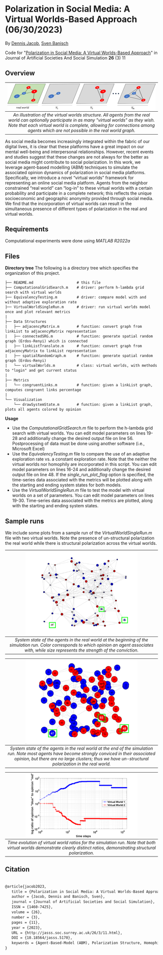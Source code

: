 # Polarization in Social Media: A Virtual Worlds-Based Approach (06/30/2023)

By [Dennis Jacob](https://www.linkedin.com/in/dennis-jacob-072096234/), [Sven Banisch](http://www.universecity.de/)

Code for "[Polarization in Social Media: A Virtual Worlds-Based Approach](https://www.jasss.org/26/3/11.html)" in Journal of Artificial Societies And Social Simulation **26** (3) 11

## Overview

| <img src="./assets/VW_Explanation.png" align="center" width="100%" alt="explanation of virtual worlds" > | 
|:--:| 
| *An illustration of the virtual worlds structure. All agents from the real world can optionally participate in as many "virtual worlds" as they wish. Note that each virtual world is complete, allowing for connections among agents which are not possible in the real world graph.* |

As social media becomes increasingly integrated within the fabric of our digital lives, it is clear that these platforms have a great impact on our mental well-being and interpersonal relationships. However, recent events and studies suggest that these changes are not always for the better as social media might contribute to social polarization. In this work, we leverage agent-based modelling (ABM) techniques to simulate the associated opinion dynamics of polarization in social media platforms. Specifically, we introduce a novel “virtual worlds” framework for representing an online social media platform. Agents from the neighbor constrained “real world” can “log-in” to these virtual worlds with a certain probability and participate in a complete network; this reflects the unique socioeconomic and geographic anonymity provided through social media. We find that the incorporation of virtual worlds can result in the simultaneous presence of different types of polarization in the real and virtual worlds.

## Requirements
Computational experiments were done using *MATLAB R2022a*

## Files

**Directory tree**
The following is a directory tree which specifies the organization of this project.

```shell
├── README.md                    # this file 
├── ComputationalGridSearch.m    # driver: perform h-lambda grid search with virtual worlds
├── EquivalencyTesting.m         # driver: compare model with and without adaptive exploration rate
├── VirtualWorldSingleRun.m      # driver: run virtual worlds model once and plot relevant metrics 
| 
├── Data Structures
|   ├── adjacencyMatrix.m        # function: convert graph from linkList to adjacencyMatrix representation
|   ├── connectedSRG.m           # function: generate spatial random graph (Erdos-Renyi) which is connected
|   ├── linkListTranslate.m      # function: convert graph from adjacencyMatrix to linkList representation
|   ├── spatialRandomGraph.m     # function: generate spatial random graph (Erdos-Renyi)
|   └── virtualWorlds.m          # class: virtual worlds, with methods to "login" and get current status
|
├── Metrics
|   └── congruentLinks.m         # function: given a linkList graph, computes congruent links percentage
| 
└── Visualization   
    └── drawSystemState.m        # function: given a linkList graph, plots all agents colored by opinion
```

**Usage**
- Use the *ComputationalGridSearch.m* file to perform the h-lambda grid search with virtual worlds. You can edit model parameters on lines 19-28 and additionally change the desired output file on line 56. Postprocessing of data must be done using another software (i.e., Microsoft Excel)
- Use the *EquivalencyTesting.m* file to compare the use of an adaptive exploration rate vs. a constant exploration rate. Note that the neither the virtual worlds nor homophily are incorporated in this script. You can edit model parameters on lines 16-24 and additionally change the desired output file on line 48. If the *single_run_plot_flag* option is specified, the time-series data associated with the metrics will be plotted along with the starting and ending system states for both models.
- Use the *VirtualWorldSingleRun.m* file to test the model with virtual worlds on a set of parameters. You can edit model parameters on lines 19-30. Time-series data associated with the metrics are plotted, along with the starting and ending system states.

## Sample runs
We include some plots from a sample run of the *VirtualWorldSingleRun.m* file with two virtual worlds. Note the presence of un-structural polarization the real world while there is structural polarization across the virtual worlds.

| <img src="./assets/VW_SingleRun_Start.png" align="center" width="75%" alt="virtual worlds starting system state" > | 
|:--:| 
| *System state of the agents in the real world at the beginning of the simulation run. Color corresponds to which opinion an agent associates with, while size represents the strength of the conviction.* |

| <img src="./assets/VW_SingleRun_Final.png" align="center" width="75%" alt="virtual worlds ending system state" > | 
|:--:| 
| *System state of the agents in the real world at the end of the simulation run. Note most agents have become strongly conviced in their associated opinion, but there are no large clusters; thus we have un-structural polarization in the real world.* |

| <img src="./assets/VW_SingleRun_Ratio.png" align="center" width="75%" alt="virtual worlds evaluation ratios" > | 
|:--:| 
| *Time evolution of virtual world ratios for the simulation run. Note that both virtual worlds demonstrate clearly distinct ratios, demonstrating structural polarization.* |

## Citation

```tex

@article{jacob2023,
   title = {Polarization in Social Media: A Virtual Worlds-Based Approach},
   author = {Jacob, Dennis and Banisch, Sven},
   journal = {Journal of Artificial Societies and Social Simulation},
   ISSN = {1460-7425},
   volume = {26},
   number = {3},
   pages = {11},
   year = {2023},
   URL = {http://jasss.soc.surrey.ac.uk/26/3/11.html},
   DOI = {10.18564/jasss.5170},
   keywords = {Agent-Based-Model (ABM), Polarization Structure, Homophily, Polarization, Social Media Platforms},
}		
```
